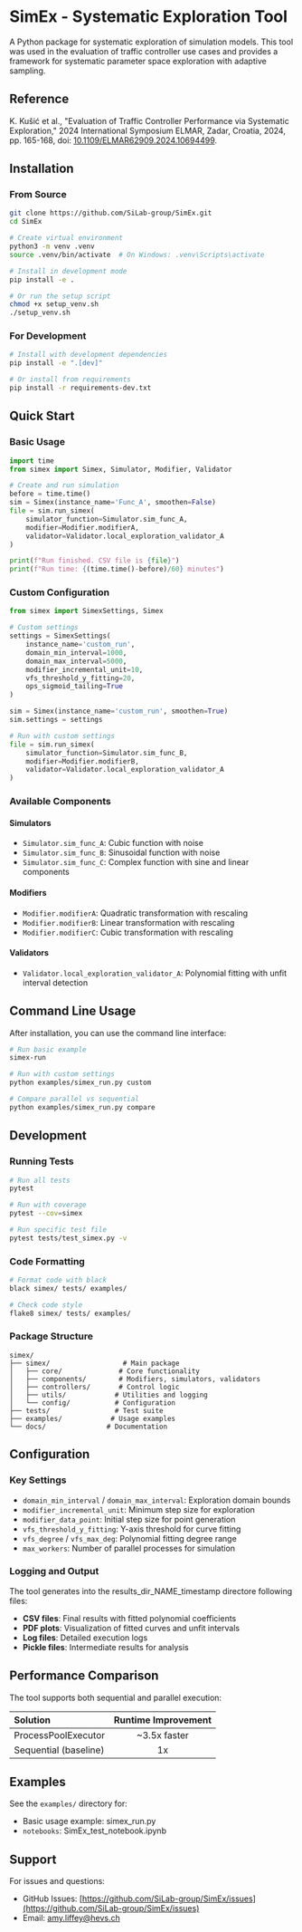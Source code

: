 # SimEx - Systematic Exploration Tool

A Python package for systematic exploration of simulation models. This tool was used in the evaluation of traffic controller use cases and provides a framework for systematic parameter space exploration with adaptive sampling.

## Reference

K. Kušić et al., "Evaluation of Traffic Controller Performance via Systematic Exploration," 2024 International Symposium ELMAR, Zadar, Croatia, 2024, pp. 165-168, doi: [10.1109/ELMAR62909.2024.10694499](https://ieeexplore.ieee.org/document/10694499).

## Installation

[//]: # (### From PyPI &#40;when published&#41;)

[//]: # (```bash)

[//]: # (pip install simex)

[//]: # (```)

### From Source
```bash
git clone https://github.com/SiLab-group/SimEx.git
cd SimEx

# Create virtual environment
python3 -m venv .venv
source .venv/bin/activate  # On Windows: .venv\Scripts\activate

# Install in development mode
pip install -e .

# Or run the setup script
chmod +x setup_venv.sh
./setup_venv.sh
```

### For Development
```bash
# Install with development dependencies
pip install -e ".[dev]"

# Or install from requirements
pip install -r requirements-dev.txt
```

## Quick Start

### Basic Usage

```python
import time
from simex import Simex, Simulator, Modifier, Validator

# Create and run simulation
before = time.time()
sim = Simex(instance_name='Func_A', smoothen=False)
file = sim.run_simex(
    simulator_function=Simulator.sim_func_A,
    modifier=Modifier.modifierA,
    validator=Validator.local_exploration_validator_A
)

print(f"Run finished. CSV file is {file}")
print(f"Run time: {(time.time()-before)/60} minutes")
```

### Custom Configuration

```python
from simex import SimexSettings, Simex

# Custom settings
settings = SimexSettings(
    instance_name='custom_run',
    domain_min_interval=1000,
    domain_max_interval=5000,
    modifier_incremental_unit=10,
    vfs_threshold_y_fitting=20,
    ops_sigmoid_tailing=True
)

sim = Simex(instance_name='custom_run', smoothen=True)
sim.settings = settings

# Run with custom settings
file = sim.run_simex(
    simulator_function=Simulator.sim_func_B,
    modifier=Modifier.modifierB,
    validator=Validator.local_exploration_validator_A
)
```

### Available Components

#### Simulators
- `Simulator.sim_func_A`: Cubic function with noise
- `Simulator.sim_func_B`: Sinusoidal function with noise  
- `Simulator.sim_func_C`: Complex function with sine and linear components

#### Modifiers
- `Modifier.modifierA`: Quadratic transformation with rescaling
- `Modifier.modifierB`: Linear transformation with rescaling
- `Modifier.modifierC`: Cubic transformation with rescaling

#### Validators
- `Validator.local_exploration_validator_A`: Polynomial fitting with unfit interval detection

## Command Line Usage

After installation, you can use the command line interface:

```bash
# Run basic example
simex-run

# Run with custom settings
python examples/simex_run.py custom

# Compare parallel vs sequential
python examples/simex_run.py compare
```

## Development

### Running Tests

```bash
# Run all tests
pytest

# Run with coverage
pytest --cov=simex

# Run specific test file
pytest tests/test_simex.py -v
```

### Code Formatting

```bash
# Format code with black
black simex/ tests/ examples/

# Check code style
flake8 simex/ tests/ examples/
```

### Package Structure

```
simex/
├── simex/                  # Main package
│   ├── core/              # Core functionality
│   ├── components/        # Modifiers, simulators, validators
│   ├── controllers/       # Control logic
│   ├── utils/            # Utilities and logging
│   └── config/           # Configuration
├── tests/                # Test suite
├── examples/            # Usage examples
└── docs/               # Documentation
```

## Configuration

### Key Settings

- `domain_min_interval` / `domain_max_interval`: Exploration domain bounds
- `modifier_incremental_unit`: Minimum step size for exploration
- `modifier_data_point`: Initial step size for point generation
- `vfs_threshold_y_fitting`: Y-axis threshold for curve fitting
- `vfs_degree` / `vfs_max_deg`: Polynomial fitting degree range
- `max_workers`: Number of parallel processes for simulation

### Logging and Output

The tool generates into the results_dir_NAME_timestamp directore following files:
- **CSV files**: Final results with fitted polynomial coefficients
- **PDF plots**: Visualization of fitted curves and unfit intervals
- **Log files**: Detailed execution logs
- **Pickle files**: Intermediate results for analysis

## Performance Comparison

The tool supports both sequential and parallel execution:

| Solution                 | Runtime Improvement |
|:-------------------------|:-------------------:|
| ProcessPoolExecutor      | ~3.5x faster        |
| Sequential (baseline)    | 1x                  |

## Examples

See the `examples/` directory for:
- Basic usage example: simex_run.py
- `notebooks`: SimEx_test_notebook.ipynb

## Support

For issues and questions:
- GitHub Issues: [https://github.com/SiLab-group/SimEx/issues](https://github.com/SiLab-group/SimEx/issues)
- Email: amy.liffey@hevs.ch
